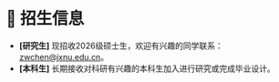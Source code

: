 # 💬 招生信息

- **[研究生]** 现招收2026级硕士生，欢迎有兴趣的同学联系：zwchen@jxnu.edu.cn。
- **[本科生]** 长期接收对科研有兴趣的本科生加入进行研究或完成毕业设计。